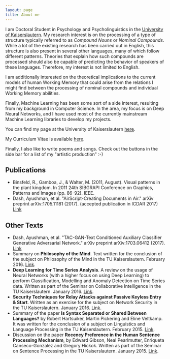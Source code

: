 ```yaml
---
layout: page
title: About me
---
```


<!--p class="message">
  Put here something interesting...
</p-->

I am Doctoral Student in Psychology and Psycholinguistics in the
[University of Kaiserslautern]. My research interest is on the
processing of a type of structure typically referred to as _Compound Nouns_
or _Nominal Compounds_. While a lot of the existing research has been carried
out in English, this structure is also present in several other languages,
many of which follow different patterns. Theories that explain how such
compounds are processed should also be capable of predicting the behavior of
speakers of these languages. Therefore, my interest is not limited to
English.

I am additionally interested on the theoretical implications to the current
models of human Working Memory that could arise from the relations I might
find between the processing of nominal compounds and individual Working
Memory abilities.

Finally, Machine Learning has been some sort of a side interest, resulting
from my background in Computer Science. In the area, my focus is on Deep
Neural Networks, and I have used most of the currently mainstream Machine
Learning libraries to develop my projects.

You can find my page at the University of Kaiserslautern
[here](https://www.sowi.uni-kl.de/en/psycholinguistics/team/john-gamboa/).

My Curriculum Vitae is available
[here](https://drive.google.com/open?id=0B2-sLZMv4F61VG5OcVlKeDVtQk0).


Finally, I also like to write poems and songs. Check out the buttons in the
side bar for a list of my "artistic production" :-)

[University of Kaiserslautern]: https://www.uni-kl.de "TU KL"


## Publications

 *  Binsfeld, R., Gamboa, J., & Walter, M. (2011, August). Visual patterns in
    the plant kingdom. In 2011 24th SIBGRAPI Conference on Graphics, Patterns
    and Images (pp. 86-92). IEEE.
 *  Dash, Ayushman, et al. "AirScript-Creating Documents in Air." arXiv preprint
    arXiv:1705.11181 (2017). (accepted publication in ICDAR 2017)
    [Link](https://arxiv.org/pdf/1705.11181.pdf)

## Other Texts

 *  Dash, Ayushman, et al. "TAC-GAN-Text Conditioned Auxiliary Classifier
    Generative Adversarial Network." arXiv preprint arXiv:1703.06412 (2017).
    [Link](https://arxiv.org/pdf/1703.06412.pdf)
 *  Summary on **Philosophy of the Mind**. Text written for the conclusion of
    the subject on Philosophy of the Mind in the TU Kaiserslautern. February
    2016.
    [Link](https://drive.google.com/open?id=0B2-sLZMv4F61Q1BGM1NSdTR0UDQ).
 *  **Deep Learning for Time Series Analysis**. A review on the usage of Neural
    Networks (with a higher focus on using Deep Learning) to perform
    Classification, Modelling and Anomaly Detection on Time Series data. Written
    as part of the Seminar on Collaborative Intelligence in the TU
    Kaiserslautern. January 2016.
    [Link](https://drive.google.com/open?id=0B2-sLZMv4F61VTUzQXRyNXc3c2c).
 *  **Security Techniques for Relay Attacks against Passive Keyless Entry & Start**.
    Written as an exercise for the subject on Network Security in the TU
    Kaiserslautern. January 2016.
    [Link](https://drive.google.com/open?id=0B2-sLZMv4F61OXFoX2tLZWw5RDQ).
 *  Summary of the paper **Is Syntax Separated or Shared Between Languages?** by
    Robert Hartsuiker, Martin Pickering and Eline Veltkamp. It was written for
    the conclusion of a subject on Linguistics and Language Processing in the TU
    Kaiserslautern. February 2015.
    [Link](https://drive.google.com/open?id=0B2-sLZMv4F61bXBRSWdPSVNVTU0).
 *  Discussion on the paper **Recency Preference in the Human Sentence
    Processing Mechanism**, by Edward Gibson, Neal Pearlmutter, Enriqueta
    Canseco-Gonzalez and Gregory Hickok. Written as part of the Seminar on
    Sentence Processing in the TU Kaiserslautern. January 2015.
    [Link](https://drive.google.com/open?id=0B2-sLZMv4F61Q3RJQ05Gb05SLU0).


